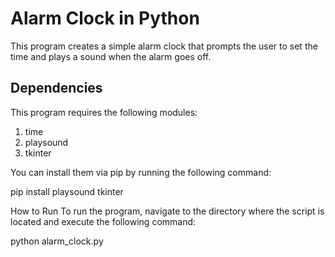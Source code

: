 # Alarm Clock in Python

This program creates a simple alarm clock that prompts the user to set the time and plays a sound when the alarm goes off.

## Dependencies
This program requires the following modules:

1. time
2. playsound
3. tkinter


You can install them via pip by running the following command:

pip install playsound tkinter

How to Run
To run the program, navigate to the directory where the script is located and execute the following command:

python alarm_clock.py
